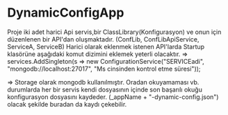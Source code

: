 # DynamicConfigApp

Proje iki adet harici Api servis,bir ClassLibrary(Konfigurasyon) ve onun için düzenlenen bir API'dan oluşmaktadır. (ConfLib, ConfLibApiService, ServiceA, ServiceB)
Harici olarak eklenmek istenen API'larda Startup klasörüne aşağıdaki komut dizimini eklemek yeterli olacaktır.
=> services.AddSingleton(s => new ConfigurationService("SERVICEadi", "mongodb://localhost:27017", "Ms cinsinden kontrol etme süresi"));

=> Storage olarak mongodb kullanılmıştır. Oradan okuyamaması vb. durumlarda her bir servis kendi dosyasının içinde son başarılı okuğu konfigurasyon dosyasını kaydeder.
(_appName + "-dynamic-config.json") olacak şekilde buradan da kaydı çekebilir.
